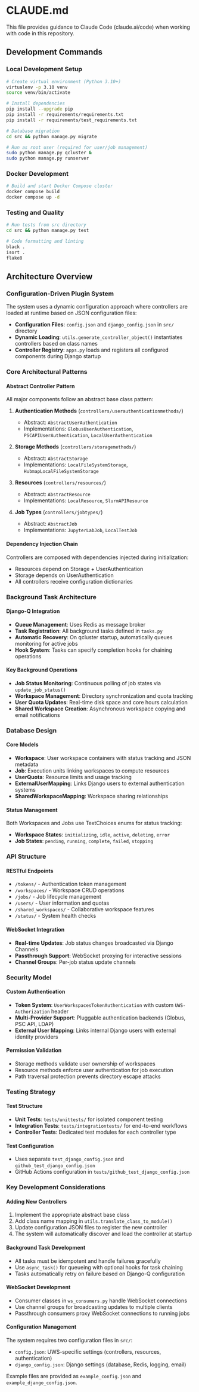 # CLAUDE.md

This file provides guidance to Claude Code (claude.ai/code) when working with code in this repository.

## Development Commands

### Local Development Setup
```bash
# Create virtual environment (Python 3.10+)
virtualenv -p 3.10 venv
source venv/bin/activate

# Install dependencies
pip install --upgrade pip
pip install -r requirements/requirements.txt
pip install -r requirements/test_requirements.txt

# Database migration
cd src && python manage.py migrate

# Run as root user (required for user/job management)
sudo python manage.py qcluster &
sudo python manage.py runserver
```

### Docker Development
```bash
# Build and start Docker Compose cluster
docker compose build
docker compose up -d
```

### Testing and Quality
```bash
# Run tests from src directory
cd src && python manage.py test

# Code formatting and linting
black .
isort .
flake8
```

## Architecture Overview

### Configuration-Driven Plugin System
The system uses a dynamic configuration approach where controllers are loaded at runtime based on JSON configuration files:

- **Configuration Files**: `config.json` and `django_config.json` in `src/` directory
- **Dynamic Loading**: `utils.generate_controller_object()` instantiates controllers based on class names
- **Controller Registry**: `apps.py` loads and registers all configured components during Django startup

### Core Architectural Patterns

#### Abstract Controller Pattern
All major components follow an abstract base class pattern:

1. **Authentication Methods** (`controllers/userauthenticationmethods/`)
   - Abstract: `AbstractUserAuthentication`
   - Implementations: `GlobusUserAuthentication`, `PSCAPIUserAuthentication`, `LocalUserAuthentication`

2. **Storage Methods** (`controllers/storagemethods/`)
   - Abstract: `AbstractStorage` 
   - Implementations: `LocalFileSystemStorage`, `HubmapLocalFileSystemStorage`

3. **Resources** (`controllers/resources/`)
   - Abstract: `AbstractResource`
   - Implementations: `LocalResource`, `SlurmAPIResource`

4. **Job Types** (`controllers/jobtypes/`)
   - Abstract: `AbstractJob`
   - Implementations: `JupyterLabJob`, `LocalTestJob`

#### Dependency Injection Chain
Controllers are composed with dependencies injected during initialization:
- Resources depend on Storage + UserAuthentication
- Storage depends on UserAuthentication  
- All controllers receive configuration dictionaries

### Background Task Architecture

#### Django-Q Integration
- **Queue Management**: Uses Redis as message broker
- **Task Registration**: All background tasks defined in `tasks.py`
- **Automatic Recovery**: On qcluster startup, automatically queues monitoring for active jobs
- **Hook System**: Tasks can specify completion hooks for chaining operations

#### Key Background Operations
- **Job Status Monitoring**: Continuous polling of job states via `update_job_status()`
- **Workspace Management**: Directory synchronization and quota tracking
- **User Quota Updates**: Real-time disk space and core hours calculation
- **Shared Workspace Creation**: Asynchronous workspace copying and email notifications

### Database Design

#### Core Models
- **Workspace**: User workspace containers with status tracking and JSON metadata
- **Job**: Execution units linking workspaces to compute resources
- **UserQuota**: Resource limits and usage tracking
- **ExternalUserMapping**: Links Django users to external authentication systems
- **SharedWorkspaceMapping**: Workspace sharing relationships

#### Status Management
Both Workspaces and Jobs use TextChoices enums for status tracking:
- **Workspace States**: `initializing`, `idle`, `active`, `deleting`, `error`
- **Job States**: `pending`, `running`, `complete`, `failed`, `stopping`

### API Structure

#### RESTful Endpoints
- `/tokens/` - Authentication token management
- `/workspaces/` - Workspace CRUD operations  
- `/jobs/` - Job lifecycle management
- `/users/` - User information and quotas
- `/shared_workspaces/` - Collaborative workspace features
- `/status/` - System health checks

#### WebSocket Integration
- **Real-time Updates**: Job status changes broadcasted via Django Channels
- **Passthrough Support**: WebSocket proxying for interactive sessions
- **Channel Groups**: Per-job status update channels

### Security Model

#### Custom Authentication
- **Token System**: `UserWorkspacesTokenAuthentication` with custom `UWS-Authorization` header
- **Multi-Provider Support**: Pluggable authentication backends (Globus, PSC API, LDAP)
- **External User Mapping**: Links internal Django users with external identity providers

#### Permission Validation
- Storage methods validate user ownership of workspaces
- Resource methods enforce user authentication for job execution
- Path traversal protection prevents directory escape attacks

### Testing Strategy

#### Test Structure
- **Unit Tests**: `tests/unittests/` for isolated component testing  
- **Integration Tests**: `tests/integrationtests/` for end-to-end workflows
- **Controller Tests**: Dedicated test modules for each controller type

#### Test Configuration
- Uses separate `test_django_config.json` and `github_test_django_config.json`
- GitHub Actions configuration in `tests/github_test_django_config.json`

### Key Development Considerations

#### Adding New Controllers
1. Implement the appropriate abstract base class
2. Add class name mapping in `utils.translate_class_to_module()`
3. Update configuration JSON files to register the new controller
4. The system will automatically discover and load the controller at startup

#### Background Task Development
- All tasks must be idempotent and handle failures gracefully
- Use `async_task()` for queueing with optional hooks for task chaining  
- Tasks automatically retry on failure based on Django-Q configuration

#### WebSocket Development
- Consumer classes in `ws_consumers.py` handle WebSocket connections
- Use channel groups for broadcasting updates to multiple clients
- Passthrough consumers proxy WebSocket connections to running jobs

#### Configuration Management
The system requires two configuration files in `src/`:
- `config.json`: UWS-specific settings (controllers, resources, authentication)
- `django_config.json`: Django settings (database, Redis, logging, email)

Example files are provided as `example_config.json` and `example_django_config.json`.